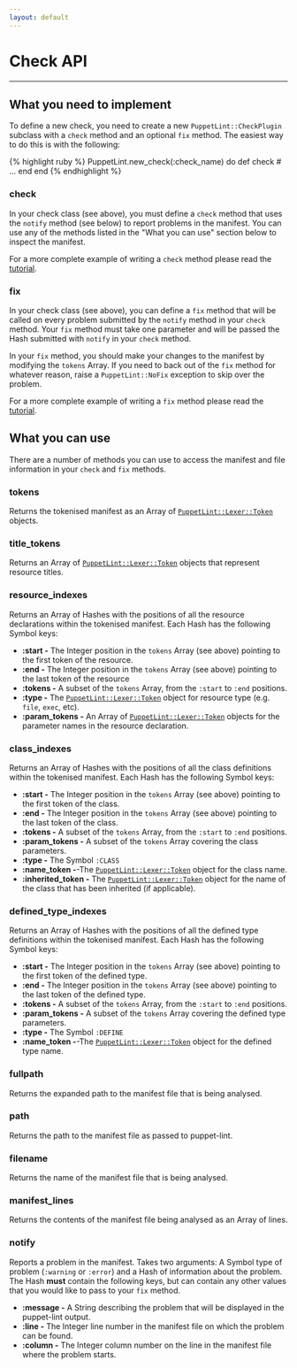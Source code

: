 ```yaml
---
layout: default
---
```

# Check API

---

## What you need to implement

To define a new check, you need to create a new `PuppetLint::CheckPlugin`
subclass with a `check` method and an optional `fix` method.  The easiest way
to do this is with the following:

{% highlight ruby %}
PuppetLint.new_check(:check_name) do
  def check
    # ...
  end
end
{% endhighlight %}

### check

In your check class (see above), you must define a `check` method that uses the
`notify` method (see below) to report problems in the manifest.  You can use
any of the methods listed in the "What you can use" section below to inspect
the manifest.

For a more complete example of writing a `check` method please
read the [tutorial](/puppet-lint/developer/tutorial/).

### fix

In your check class (see above), you can define a `fix` method that will be
called on every problem submitted by the `notify` method in your `check`
method.  Your `fix` method must take one parameter and will be passed the Hash
submitted with `notify` in your `check` method.

In your `fix` method, you should make your changes to the manifest by modifying
the `tokens` Array.  If you need to back out of the `fix` method for whatever
reason, raise a `PuppetLint::NoFix` exception to skip over the problem.

For a more complete example of writing a `fix` method please read the
[tutorial](/puppet-lint/developer/tutorial/).

## What you can use

There are a number of methods you can use to access the manifest and file
information in your `check` and `fix` methods.

### tokens

Returns the tokenised manifest as an Array of
[`PuppetLint::Lexer::Token`](/puppet-lint/developer/tokens/) objects.

### title_tokens

Returns an Array of [`PuppetLint::Lexer::Token`](/puppet-lint/developer/tokens/) objects
that represent resource titles.

### resource_indexes

Returns an Array of Hashes with the positions of all the resource declarations
within the tokenised manifest.  Each Hash has the following Symbol keys:

 * **:start -** The Integer position in the `tokens` Array (see above) pointing
   to the first token of the resource.
 * **:end -** The Integer position in the `tokens` Array (see above) pointing
   to the last token of the resource
 * **:tokens -** A subset of the `tokens` Array, from the `:start` to `:end`
   positions.
 * **:type -** The [`PuppetLint::Lexer::Token`](/puppet-lint/developer/tokens/) object for
   resource type (e.g. `file`, `exec`, etc).
 * **:param_tokens -** An Array of
   [`PuppetLint::Lexer::Token`](/puppet-lint/developer/tokens/) objects for the parameter
   names in the resource declaration.

### class_indexes

Returns an Array of Hashes with the positions of all the class definitions
within the tokenised manifest.  Each Hash has the following Symbol keys:

 * **:start -** The Integer position in the `tokens` Array (see above) pointing
   to the first token of the class.
 * **:end -** The Integer position in the `tokens` Array (see above) pointing
   to the last token of the class.
 * **:tokens -** A subset of the `tokens` Array, from the `:start` to `:end`
   positions.
 * **:param_tokens -** A subset of the `tokens` Array covering the class
   parameters.
 * **:type -** The Symbol `:CLASS`
 * **:name_token -**-The [`PuppetLint::Lexer::Token`](/puppet-lint/developer/tokens/)
   object for the class name.
 * **:inherited_token -** The [`PuppetLint::Lexer::Token`](/puppet-lint/developer/tokens/)
   object for the name of the class that has been inherited (if applicable).

### defined_type_indexes

Returns an Array of Hashes with the positions of all the defined type
definitions within the tokenised manifest.  Each Hash has the following Symbol
keys:

 * **:start -** The Integer position in the `tokens` Array (see above) pointing
   to the first token of the defined type.
 * **:end -** The Integer position in the `tokens` Array (see above) pointing
   to the last token of the defined type.
 * **:tokens -** A subset of the `tokens` Array, from the `:start` to `:end`
   positions.
 * **:param_tokens -** A subset of the `tokens` Array covering the defined type
   parameters.
 * **:type -** The Symbol `:DEFINE`
 * **:name_token -**-The [`PuppetLint::Lexer::Token`](/puppet-lint/developer/tokens/)
   object for the defined type name.

### fullpath

Returns the expanded path to the manifest file that is being analysed.

### path

Returns the path to the manifest file as passed to puppet-lint.

### filename

Returns the name of the manifest file that is being analysed.

### manifest_lines

Returns the contents of the manifest file being analysed as an Array of lines.

### notify

Reports a problem in the manifest. Takes two arguments: A Symbol type of
problem (`:warning` or `:error`) and a Hash of information about the problem.
The Hash **must** contain the following keys, but can contain any other values
that you would like to pass to your `fix` method.

 * **:message -** A String describing the problem that will be displayed in the
   puppet-lint output.
 * **:line -** The Integer line number in the manifest file on which the
   problem can be found.
 * **:column -** The Integer column number on the line in the manifest file
   where the problem starts.
